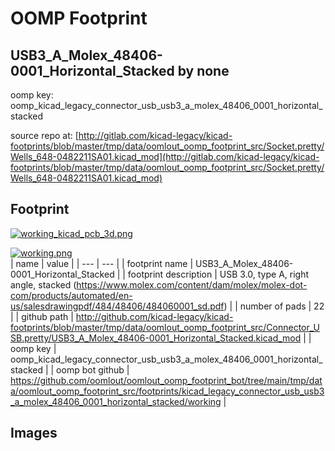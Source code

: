 # OOMP Footprint  
## USB3_A_Molex_48406-0001_Horizontal_Stacked  by none  
  
oomp key: oomp_kicad_legacy_connector_usb_usb3_a_molex_48406_0001_horizontal_stacked  
  
source repo at: [http://gitlab.com/kicad-legacy/kicad-footprints/blob/master/tmp/data/oomlout_oomp_footprint_src/Socket.pretty/Wells_648-0482211SA01.kicad_mod](http://gitlab.com/kicad-legacy/kicad-footprints/blob/master/tmp/data/oomlout_oomp_footprint_src/Socket.pretty/Wells_648-0482211SA01.kicad_mod)  
## Footprint  
  
[![working_kicad_pcb_3d.png](working_kicad_pcb_3d_600.png)](working_kicad_pcb_3d.png)  
  
[![working.png](working_600.png)](working.png)  
| name | value | 
| --- | --- | 
| footprint name | USB3_A_Molex_48406-0001_Horizontal_Stacked | 
| footprint description | USB 3.0, type A, right angle, stacked (https://www.molex.com/content/dam/molex/molex-dot-com/products/automated/en-us/salesdrawingpdf/484/48406/484060001_sd.pdf) | 
| number of pads | 22 | 
| github path | http://github.com/kicad-legacy/kicad-footprints/blob/master/tmp/data/oomlout_oomp_footprint_src/Connector_USB.pretty/USB3_A_Molex_48406-0001_Horizontal_Stacked.kicad_mod | 
| oomp key | oomp_kicad_legacy_connector_usb_usb3_a_molex_48406_0001_horizontal_stacked | 
| oomp bot github | https://github.com/oomlout/oomlout_oomp_footprint_bot/tree/main/tmp/data/oomlout_oomp_footprint_src/footprints/kicad_legacy_connector_usb_usb3_a_molex_48406_0001_horizontal_stacked/working | 
## Images  
